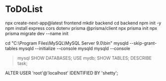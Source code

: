 # ToDoList

npx create-next-app@latest frontend
mkdir backend
cd backend
npm init -y
npm install express cors dotenv prisma @prisma/client
npx prisma init
npx prisma migrate dev --name init

cd "C:\Program Files\MySQL\MySQL Server 9.0\bin"
mysqld --skip-grant-tables
mysqld --initialize --console 
mysqld 
mysqld --console

>mysql
SHOW DATABASES;
USE mydb;
SHOW TABLES;
DESCRIBE task;

ALTER USER 'root'@'localhost' IDENTIFIED BY 'shetty';